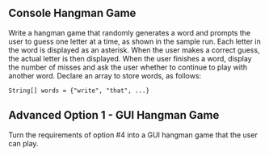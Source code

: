 ## Console Hangman Game
Write a hangman game that randomly generates a word and prompts the user to guess one letter at a time, as shown in the sample run. Each letter in the word is displayed as an asterisk. When the user makes a correct guess, the actual letter is then displayed. When the user finishes a word, display the number of misses and ask the user whether to continue to play with another word. Declare an array to store words, as follows:

    String[] words = {"write", "that", ...}

## Advanced Option 1 - GUI Hangman Game
Turn the requirements of option #4 into a GUI hangman game that the user can play.